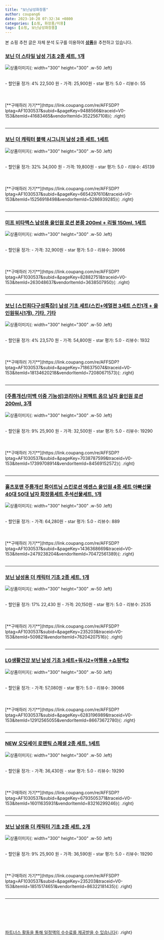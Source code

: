 ```yaml
---
title: "보닌남성화장품"
author: coupang6
date: 2023-10-28 07:32:34 +0800
categories: [쇼핑, 화장품/미용]
tags: [쇼핑, 보닌남성화장품]
---
```


본 쇼핑 추천 글은 자체 분석 도구를 이용하여 [**상품**](https://link.coupang.com/a/bao1ui)을 추천하고 있습니다.

### [보닌 더 스타일 남성 기초 2종 세트, 1개](https://link.coupang.com/re/AFFSDP?lptag=AF1030537&subid=&pageKey=9488566&traceid=V0-153&itemId=41683465&vendorItemId=3522567108)

![상품이미지](https://thumbnail6.coupangcdn.com/thumbnails/remote/230x230ex/image/vendor_inventory/4fa8/21bfa6fbd9cb74fbe9ce8287113886733007149bcc6e9da3feeb51faaf4e.jpg){: width="300" height="300" .w-50 .left}


<br>
- 할인율 정가: 4%  22,500   원
- 가격: 25,900원
- star 평가: 5.0
- 리뷰수: 55
<br>
<br>
<br>
<br>
[**구매하러 가기**](https://link.coupang.com/re/AFFSDP?lptag=AF1030537&subid=&pageKey=9488566&traceid=V0-153&itemId=41683465&vendorItemId=3522567108){: .right}
<br>
<br>

---

### [보닌 더 캐릭터 블랙 시그니처 남성 2종 세트, 1세트](https://link.coupang.com/re/AFFSDP?lptag=AF1030537&subid=&pageKey=6654297610&traceid=V0-153&itemId=15256918498&vendorItemId=5286939285)

![상품이미지](https://thumbnail8.coupangcdn.com/thumbnails/remote/230x230ex/image/vendor_inventory/0e57/75ba6d5dfeafd25553cc695b4714e27cb30cda31119b92e962569fda0cd1.jpg){: width="300" height="300" .w-50 .left}


<br>
- 할인율 정가: 32%  34,000   원
- 가격: 19,800원
- star 평가: 5.0
- 리뷰수: 45139
<br>
<br>
<br>
<br>
[**구매하러 가기**](https://link.coupang.com/re/AFFSDP?lptag=AF1030537&subid=&pageKey=6654297610&traceid=V0-153&itemId=15256918498&vendorItemId=5286939285){: .right}
<br>
<br>

---

### [미프 비타맥스 남성용 올인원 로션 본품 200ml + 리필 150ml, 1세트](https://link.coupang.com/re/AFFSDP?lptag=AF1030537&subid=&pageKey=82882751&traceid=V0-153&itemId=263048637&vendorItemId=3638507950)

![상품이미지](https://thumbnail9.coupangcdn.com/thumbnails/remote/230x230ex/image/retail/images/3228854919453075-5789dbcb-9c34-4609-bf0a-7a33e52f7ddc.jpg){: width="300" height="300" .w-50 .left}


<br>
- 할인율 정가: 
- 가격: 32,900원
- star 평가: 5.0
- 리뷰수: 39066
<br>
<br>
<br>
<br>
[**구매하러 가기**](https://link.coupang.com/re/AFFSDP?lptag=AF1030537&subid=&pageKey=82882751&traceid=V0-153&itemId=263048637&vendorItemId=3638507950){: .right}
<br>
<br>

---

### [보닌 [스킨최다구성특집!] 남성 기초 세트(스킨+에멀젼 3세트 스킨1개 + 올인원워시1개), 기타, 기타](https://link.coupang.com/re/AFFSDP?lptag=AF1030537&subid=&pageKey=7186375074&traceid=V0-153&itemId=18134620218&vendorItemId=72080671573)

![상품이미지](https://thumbnail8.coupangcdn.com/thumbnails/remote/230x230ex/image/vendor_inventory/e1b6/ec36f29f476a08c14252eec3493fad7f1b37b515c08078347151daebad17.jpg){: width="300" height="300" .w-50 .left}


<br>
- 할인율 정가: 4%  23,570   원
- 가격: 54,800원
- star 평가: 5.0
- 리뷰수: 1932
<br>
<br>
<br>
<br>
[**구매하러 가기**](https://link.coupang.com/re/AFFSDP?lptag=AF1030537&subid=&pageKey=7186375074&traceid=V0-153&itemId=18134620218&vendorItemId=72080671573){: .right}
<br>
<br>

---

### [[주름개선/미백 이중 기능성]코리아나 퍼펙트 옴므 남자 올인원 로션 200ml, 3개](https://link.coupang.com/re/AFFSDP?lptag=AF1030537&subid=&pageKey=7038787599&traceid=V0-153&itemId=17399708914&vendorItemId=84569152572)

![상품이미지](https://thumbnail10.coupangcdn.com/thumbnails/remote/230x230ex/image/vendor_inventory/898c/1b7ab04c19e125c99dea69a11913639b89dfc1d8d5f37405fdd4b9b938eb.jpg){: width="300" height="300" .w-50 .left}


<br>
- 할인율 정가: 9%  25,900   원
- 가격: 32,500원
- star 평가: 5.0
- 리뷰수: 19290
<br>
<br>
<br>
<br>
[**구매하러 가기**](https://link.coupang.com/re/AFFSDP?lptag=AF1030537&subid=&pageKey=7038787599&traceid=V0-153&itemId=17399708914&vendorItemId=84569152572){: .right}
<br>
<br>

---

### [홀츠포맨 주름개선 화이트닝 스킨로션 에센스 올인원 4종 세트 아빠선물 40대 50대 남자 화장품세트 추석선물세트, 1개](https://link.coupang.com/re/AFFSDP?lptag=AF1030537&subid=&pageKey=1436368669&traceid=V0-153&itemId=2479238204&vendorItemId=70472561389)

![상품이미지](https://thumbnail10.coupangcdn.com/thumbnails/remote/230x230ex/image/vendor_inventory/1110/abe4a90f6293621713bcca02fb342b5d728ebd984dc3ad651aa9eba8d76c.jpg){: width="300" height="300" .w-50 .left}


<br>
- 할인율 정가: 
- 가격: 64,280원
- star 평가: 5.0
- 리뷰수: 889
<br>
<br>
<br>
<br>
[**구매하러 가기**](https://link.coupang.com/re/AFFSDP?lptag=AF1030537&subid=&pageKey=1436368669&traceid=V0-153&itemId=2479238204&vendorItemId=70472561389){: .right}
<br>
<br>

---

### [보닌 남성용 더 캐릭터 기초 2종 세트, 1개](https://link.coupang.com/re/AFFSDP?lptag=AF1030537&subid=&pageKey=235203&traceid=V0-153&itemId=509821&vendorItemId=76204207516)

![상품이미지](https://thumbnail6.coupangcdn.com/thumbnails/remote/230x230ex/image/vendor_inventory/7eb8/365a0be9b3f3128c97d81fbd10e6e75385f6b871208dc332ecdfb6402d9d.jpg){: width="300" height="300" .w-50 .left}


<br>
- 할인율 정가: 17%  22,430   원
- 가격: 20,150원
- star 평가: 5.0
- 리뷰수: 2535
<br>
<br>
<br>
<br>
[**구매하러 가기**](https://link.coupang.com/re/AFFSDP?lptag=AF1030537&subid=&pageKey=235203&traceid=V0-153&itemId=509821&vendorItemId=76204207516){: .right}
<br>
<br>

---

### [LG생활건강 보닌 남성 기초 3세트+워시2+여행용 +쇼핑백2](https://link.coupang.com/re/AFFSDP?lptag=AF1030537&subid=&pageKey=6283196989&traceid=V0-153&itemId=12912565055&vendorItemId=86673672780)

![상품이미지](https://thumbnail9.coupangcdn.com/thumbnails/remote/230x230ex/image/vendor_inventory/ff56/7aa5261599319f4f84fcef35096ffa2ebd23d07ff7a44908b77050773d6f.jpg){: width="300" height="300" .w-50 .left}


<br>
- 할인율 정가: 
- 가격: 57,080원
- star 평가: 5.0
- 리뷰수: 39066
<br>
<br>
<br>
<br>
[**구매하러 가기**](https://link.coupang.com/re/AFFSDP?lptag=AF1030537&subid=&pageKey=6283196989&traceid=V0-153&itemId=12912565055&vendorItemId=86673672780){: .right}
<br>
<br>

---

### [NEW 오딧세이 로맨틱 스페셜 2종 세트, 1세트](https://link.coupang.com/re/AFFSDP?lptag=AF1030537&subid=&pageKey=6793505371&traceid=V0-153&itemId=16011635931&vendorItemId=83216299246)

![상품이미지](https://thumbnail7.coupangcdn.com/thumbnails/remote/230x230ex/image/retail/images/3282360401129460-f0e2a9ea-c469-48f6-ac82-6ca1fb87f5d8.jpg){: width="300" height="300" .w-50 .left}


<br>
- 할인율 정가: 
- 가격: 36,430원
- star 평가: 5.0
- 리뷰수: 19290
<br>
<br>
<br>
<br>
[**구매하러 가기**](https://link.coupang.com/re/AFFSDP?lptag=AF1030537&subid=&pageKey=6793505371&traceid=V0-153&itemId=16011635931&vendorItemId=83216299246){: .right}
<br>
<br>

---

### [보닌 남성용 더 캐릭터 기초 2종 세트, 2개](https://link.coupang.com/re/AFFSDP?lptag=AF1030537&subid=&pageKey=235203&traceid=V0-153&itemId=18515174651&vendorItemId=86322181435)

![상품이미지](https://thumbnail10.coupangcdn.com/thumbnails/remote/230x230ex/image/vendor_inventory/f0ae/1b669a63cbacd54ba80bc1da9b937061ff83d0e473d6372f44303240bdc5.jpg){: width="300" height="300" .w-50 .left}


<br>
- 할인율 정가: 9%  25,900   원
- 가격: 36,590원
- star 평가: 5.0
- 리뷰수: 19290
<br>
<br>
<br>
<br>
[**구매하러 가기**](https://link.coupang.com/re/AFFSDP?lptag=AF1030537&subid=&pageKey=235203&traceid=V0-153&itemId=18515174651&vendorItemId=86322181435){: .right}
<br>
<br>

---
<br><br><br><br><br> [파트너스 활동을 통해 일정액의 수수료를 제공받을 수 있습니다](https://link.coupang.com/a/bao1ui){: .right}